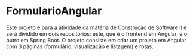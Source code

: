# FormularioAngular
Este projeto é para a atividade da matéria de Construção de Software II e será dividido em dois repositórios: este, que é o frontend em Angular, e o outro em Spring Boot.
O projeto consiste em criar um projeto em Angular com 3 páginas (formulário, visualização e listagem) e rotas.
